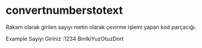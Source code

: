 # convertnumberstotext
Rakam olarak girilen sayıyı metin olarak çevirme işlemi yapan kod parçacığı.


Example
Sayiyi Giriniz :1234
BinIkiYuzOtuzDort
